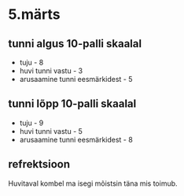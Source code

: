 # 5.märts
## tunni algus 10-palli skaalal
* tuju - 8
* huvi tunni vastu - 3
* arusaamine tunni eesmärkidest - 5

## tunni lõpp 10-palli skaalal
* tuju - 9
* huvi tunni vastu - 5
* arusaamine tunni eesmärkidest - 8

## refrektsioon
Huvitaval kombel ma isegi mõistsin täna mis toimub.